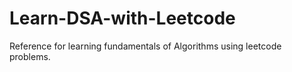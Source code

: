 # Learn-DSA-with-Leetcode
Reference for learning fundamentals of Algorithms using leetcode problems.
